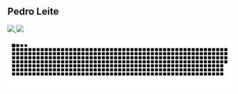 ## Pedro Leite
 <div>
  <a href="https://github.com/Leitin1B">
  <img height="180em" src="https://github-readme-stats.vercel.app/api?username=Leitin1B&show_icons=true&theme=darkm&include_all_commits=true&count_private=true"/>
  <img height="180em" src="https://github-readme-stats.vercel.app/api/top-langs/?username=Leitin1B&layout=compact&langs_count=7&theme=dark)"/>
</div>
 
 ![Snake animation](https://github.com/Leitin1B/Leitin1B/blob/output/github-contribution-grid-snake.svg)
 
</div>
